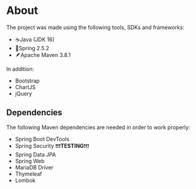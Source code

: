 # About
The project was made using the following tools, SDKs and frameworks:  

- ☕Java (JDK 16)
- 🍃Spring 2.5.2
- 🪶Apache Maven 3.8.1

In addition:
- Bootstrap
- ChartJS
- jQuery

## Dependencies
The following Maven dependencies are needed in order to work properly:

- Spring Boot DevTools
- Spring Security ❗❗❗**TESTING**❗❗❗
- Spring Data JPA
- Spring Web
- MariaDB Driver
- Thymeleaf
- Lombok